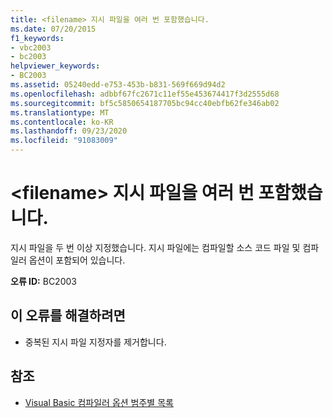 ```yaml
---
title: <filename> 지시 파일을 여러 번 포함했습니다.
ms.date: 07/20/2015
f1_keywords:
- vbc2003
- bc2003
helpviewer_keywords:
- BC2003
ms.assetid: 05240edd-e753-453b-b831-569f669d94d2
ms.openlocfilehash: adbbf67fc2671c11ef55e453674417f3d2555d68
ms.sourcegitcommit: bf5c5850654187705bc94cc40ebfb62fe346ab02
ms.translationtype: MT
ms.contentlocale: ko-KR
ms.lasthandoff: 09/23/2020
ms.locfileid: "91083009"
---
```

# <a name="response-file-filename-included-multiple-times"></a>\<filename> 지시 파일을 여러 번 포함했습니다.

지시 파일을 두 번 이상 지정했습니다. 지시 파일에는 컴파일할 소스 코드 파일 및 컴파일러 옵션이 포함되어 있습니다.  
  
 **오류 ID:** BC2003  
  
## <a name="to-correct-this-error"></a>이 오류를 해결하려면  
  
- 중복된 지시 파일 지정자를 제거합니다.  
  
## <a name="see-also"></a>참조

- [Visual Basic 컴파일러 옵션 범주별 목록](../reference/command-line-compiler/compiler-options-listed-by-category.md)

